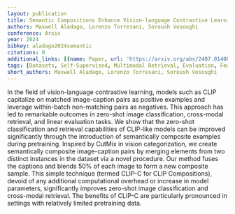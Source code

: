 ```yaml
---
layout: publication
title: Semantic Compositions Enhance Vision-language Contrastive Learning
authors: Maxwell Aladago, Lorenzo Torresani, Soroush Vosoughi
conference: Arxiv
year: 2024
bibkey: aladago2024semantic
citations: 0
additional_links: [{name: Paper, url: 'https://arxiv.org/abs/2407.01408'}]
tags: [Datasets, Self-Supervised, Multimodal Retrieval, Evaluation, Few-shot & Zero-shot]
short_authors: Maxwell Aladago, Lorenzo Torresani, Soroush Vosoughi
---
```

In the field of vision-language contrastive learning, models such as CLIP
capitalize on matched image-caption pairs as positive examples and leverage
within-batch non-matching pairs as negatives. This approach has led to
remarkable outcomes in zero-shot image classification, cross-modal retrieval,
and linear evaluation tasks. We show that the zero-shot classification and
retrieval capabilities of CLIP-like models can be improved significantly
through the introduction of semantically composite examples during pretraining.
Inspired by CutMix in vision categorization, we create semantically composite
image-caption pairs by merging elements from two distinct instances in the
dataset via a novel procedure. Our method fuses the captions and blends 50% of
each image to form a new composite sample. This simple technique (termed CLIP-C
for CLIP Compositions), devoid of any additional computational overhead or
increase in model parameters, significantly improves zero-shot image
classification and cross-modal retrieval. The benefits of CLIP-C are
particularly pronounced in settings with relatively limited pretraining data.